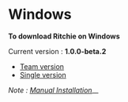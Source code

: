 # Windows

**To download Ritchie on Windows**

Current version : **1.0.0-beta.2**

* [Team version](http://ritchie-cli-bucket152849730126474.s3-website-sa-east-1.amazonaws.com/1.0.0-beta.2/windows/team/rit.exe)
* [Single version](http://ritchie-cli-bucket152849730126474.s3-website-sa-east-1.amazonaws.com/1.0.0-beta.2/windows/single/rit.exe)

_Note :_ [_Manual Installation_](https://docs.ritchiecli.io/get-started/installation/manual-installation)\_\_


